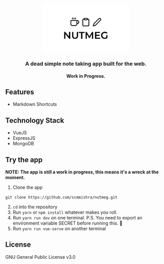 <div align="center">
    <img src="docs/assets/nutmeg-logo.png" height="150">
</div>

<h3 align="center">A dead simple note taking app built for the web.</h3>
<h4 align="center">Work in Progress.</h4>

## Features
- Markdown Shortcuts

## Technology Stack
- VueJS
- ExpressJS
- MongoDB

## Try the app
**NOTE: The app is still a work in progress, this means it's a wreck at the moment.**
1. Clone the app
```
git clone https://github.com/scmmishra/nutmeg.git
```
2. `cd` into the repository
3. Run `yarn` or `npm install` whatever makes you roll.
4. Run `yarn run dev` on one terminal. P.S. You need to export an environment variable SECRET before running this. 🤦
5. Run `yarn run vue-serve` on another terminal

## License
GNU General Public License v3.0
